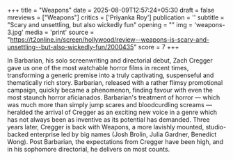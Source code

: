 +++
title = "Weapons"
date = 2025-08-09T12:57:24+05:30
draft = false
mreviews = ["Weapons"]
critics = ['Priyanka Roy']
publication = ''
subtitle = "Scary and unsettling, but also wickedly fun"
opening = ""
img = 'weapons-3.jpg'
media = 'print'
source = "https://t2online.in/screen/hollywood/review--weapons-is-scary-and-unsettling--but-also-wickedly-fun/2000435"
score = 7
+++

In Barbarian, his solo screenwriting and directorial debut, Zach Cregger gave us one of the most watchable horror films in recent times, transforming a generic premise into a truly captivating, suspenseful and thematically rich story. Barbarian, released with a rather flimsy promotional campaign, quickly became a phenomenon, finding favour with even the most staunch horror aficianados. Barbarian's treatment of horror — which was much more than simply jump scares and bloodcurdling screams — heralded the arrival of Cregger as an exciting new voice in a genre which has not always been as inventive as its potential has demanded. Three years later, Cregger is back with Weapons, a more lavishly mounted, studio-backed enterprise led by big names (Josh Brolin, Julia Gardner, Benedict Wong). Post Barbarian, the expectations from Cregger have been high, and in his sophomore directorial, he delivers on most counts.
